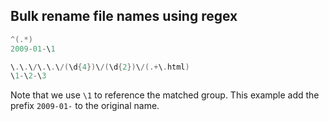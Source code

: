 ## Bulk rename file names using regex
```c
^(.*)
2009-01-\1

\.\.\/\.\.\/(\d{4})\/(\d{2})\/(.+\.html)
\1-\2-\3
```

Note that we use `\1` to reference the matched group. This example add the prefix `2009-01-` to the original name.